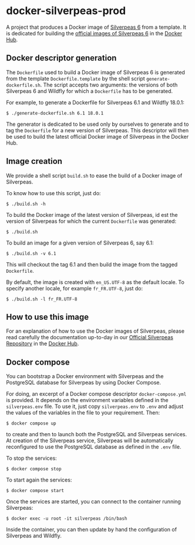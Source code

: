 # docker-silverpeas-prod

A project that produces a Docker image of [Silverpeas 6](http://www.silverpeas.org) from a template.
It is dedicated for building the [official images of Silverpeas 6](https://hub.docker.com/_/silverpeas/)
in the [Docker Hub](https://hub.docker.com/).

## Docker descriptor generation

The `Dockerfile` used to build a Docker image of Silverpeas 6 is generated from the template 
`Dockerfile.template` by the shell script `generate-dockerfile.sh`. The script accepts two arguments:
the versions of both Silverpeas 6 and Wildfly for which a `Dockerfile` has to be generated.

For example, to generate a Dockerfile for Silverpeas 6.1 and Wildfly 18.0.1:

	$ ./generate-dockerfile.sh 6.1 18.0.1

The generator is dedicated to be used only by ourselves to generate and to tag the `Dockerfile` for 
a new version of Silverpeas. This descriptor will then be used to build the latest official Docker
image of Silverpeas in the Docker Hub.

## Image creation

We provide a shell script `build.sh` to ease the build of a Docker image of Silverpeas.

To know how to use this script, just do:

	$ ./build.sh -h

To build the Docker image of the latest version of Silverpeas, id est the version of Silverpeas for 
which the current `Dockerfile` was generated:

	$ ./build.sh

To build an image for a given version of Silverpeas 6, say 6.1:

	$ ./build.sh -v 6.1

This will checkout the tag 6.1 and then build the image from the tagged `Dockerfile`.

By default, the image is created with `en_US.UTF-8` as the default locale. To specify another locale, for example `fr_FR.UTF-8`, just do:

	$ ./build.sh -l fr_FR.UTF-8

## How to use this image

For an explanation of how to use the Docker images of Silverpeas, please read carefully the 
documentation up-to-day in our [Official Silverpeas Repository](https://hub.docker.com/_/silverpeas/) 
in the [Docker Hub](https://hub.docker.com/).

## Docker compose

You can bootstrap a Docker environment with Silverpeas and the PostgreSQL database for Silverpeas by using Docker Compose.

For doing, an excerpt of a Docker compose descriptor `docker-compose.yml` is provided. It depends on the environment variables defined in the `silverpeas.env` file. To use it, just copy `silverpeas.env` to `.env` and adjust the values of the variables in the file to your requirement. Then:

	$ docker compose up

to create and then to launch both the PostgreSQL and Silverpeas services. At creation of the Silverpeas service, Silverpeas will be automatically reconfigured to use the PostgreSQL database as defined in the `.env` file.

To stop the services:

	$ docker compose stop

To start again the services:

	$ docker compose start

Once the services are started, you can connect to the container running Silverpeas:

	$ docker exec -u root -it silverpeas /bin/bash

Inside the container, you can then update by hand the configuration of Silverpeas and Wildfly.